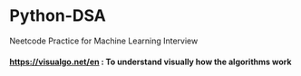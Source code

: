 # Python-DSA
Neetcode Practice for Machine Learning Interview 

#### https://visualgo.net/en : To understand visually how the algorithms work 
